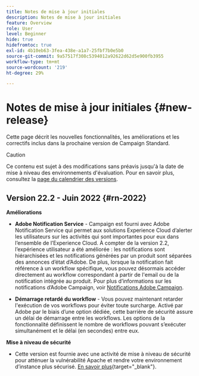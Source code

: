 ```yaml
---
title: Notes de mise à jour initiales
description: Notes de mise à jour initiales
feature: Overview
role: User
level: Beginner
hide: true
hidefromtoc: true
exl-id: 4b10eb63-3fea-438e-a1a7-25fbf7b0e5b0
source-git-commit: 9a57517f308c5394012a92622d62d5e900fb3955
workflow-type: tm+mt
source-wordcount: '219'
ht-degree: 29%

---
```


# Notes de mise à jour initiales {#new-release}

Cette page décrit les nouvelles fonctionnalités, les améliorations et les correctifs inclus dans la prochaine version de Campaign Standard.

>[!CAUTION]
>
> Ce contenu est sujet à des modifications sans préavis jusqu&#39;à la date de mise à niveau des environnements d&#39;évaluation. Pour en savoir plus, consultez la [page du calendrier des versions](../../rn/using/release-planning.md).

## Version 22.2 - Juin 2022 {#rn-2022}

**Améliorations**

* **Adobe Notification Service** - Campaign est fourni avec Adobe Notification Service qui permet aux solutions Experience Cloud d’alerter les utilisateurs sur les activités qui sont importantes pour eux dans l’ensemble de l’Experience Cloud. À compter de la version 2.2, l’expérience utilisateur a été améliorée : les notifications sont hiérarchisées et les notifications générées par un produit sont séparées des annonces d’état d’Adobe. De plus, lorsque la notification fait référence à un workflow spécifique, vous pouvez désormais accéder directement au workflow correspondant à partir de l&#39;email ou de la notification intégrée au produit.  Pour plus d’informations sur les notifications d’Adobe Campaign, voir [Notifications Adobe Campaign](../../administration/using/sending-internal-notifications.md).

* **Démarrage retardé du workflow** - Vous pouvez maintenant retarder l&#39;exécution de vos workflows pour éviter toute surcharge. Activé par Adobe par le biais d’une option dédiée, cette barrière de sécurité assure un délai de démarrage entre les workflows. Les options de la fonctionnalité définissent le nombre de workflows pouvant s’exécuter simultanément et le délai (en secondes) entre eux.


**Mise à niveau de sécurité**

* Cette version est fournie avec une activité de mise à niveau de sécurité pour atténuer la vulnérabilité Apache et rendre votre environnement d’instance plus sécurisé. [En savoir plus](https://experienceleague.adobe.com/docs/campaign-classic/using/technotes/technote-migration/acc-apache-upgrade.html){target=&quot;_blank&quot;}.

